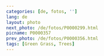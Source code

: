 ```yaml
---
categories: [de, fotos, '']
lang: de
layout: photo
next_photo: /de/fotos/P0000299.html
picname: P0000357
prev_photo: /de/fotos/P0000356.html
tags: [Green Grass, Trees]
---
```

